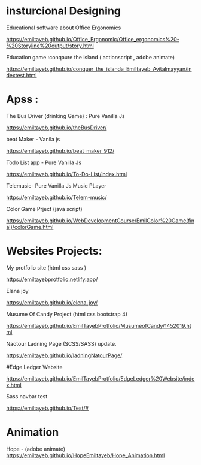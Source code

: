 

# insturcional Designing

Educational software about Office Ergonomics

https://emiltayeb.github.io/Office_Ergonomic/Office_ergonomics%20-%20Storyline%20output/story.html

Education game :conqaure the island ( actionscript , adobe animate)

https://emiltayeb.github.io/conquer_the_islanda_Emiltayeb_Avitalmayyan/indextest.html

# Apss :



 The Bus Driver (drinking Game) : Pure Vanilla Js
 
https://emiltayeb.github.io/theBusDriver/

 beat Maker  - Vanila js

https://emiltayeb.github.io/beat_maker_912/

 Todo List app -  Pure Vanilla Js

https://emiltayeb.github.io/To-Do-List/index.html

 Telemusic-  Pure Vanilla Js Music PLayer 

https://emiltayeb.github.io/Telem-music/

Color Game Prject (java script)

https://emiltayeb.github.io/WebDevelopmentCourse/EmilColor%20Game(final)/colorGame.html


# Websites Projects:
 My protfolio site  (html css sass )

https://emiltayebprotfolio.netlify.app/



 Elana joy

https://emiltayeb.github.io/elena-joy/

Musume Of Candy Project (html css bootstrap 4)

https://emiltayeb.github.io/EmilTayebProtfolio/MusumeofCandy/1452019.html

 Naotour Ladning Page (SCSS/SASS) update.

https://emiltayeb.github.io/ladningNatourPage/

#Edge Ledger Website

https://emiltayeb.github.io/EmilTayebProtfolio/EdgeLedger%20Website/index.html

Sass navbar test

https://emiltayeb.github.io/Test/#


# Animation  

 Hope - (adobe animate)
https://emiltayeb.github.io/HopeEmiltayeb/Hope_Animation.html


